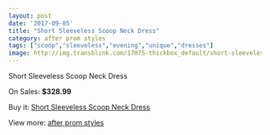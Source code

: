 ```yaml
---
layout: post
date: '2017-09-05'
title: "Short Sleeveless Scoop Neck Dress"
category: after prom styles
tags: ["scoop","sleeveless","evening","unique","dresses"]
image: http://img.transblink.com/17075-thickbox_default/short-sleeveless-scoop-neck-dress.jpg
---
```

Short Sleeveless Scoop Neck Dress

On Sales: **$328.99**
<a href="https://www.transblink.com/en/after-prom-styles/5384-short-sleeveless-scoop-neck-dress.html"><amp-img layout="responsive" width="600" height="600" src="//img.transblink.com/17075-thickbox_default/short-sleeveless-scoop-neck-dress.jpg" alt="Short Sleeveless Scoop Neck Dress 0" /></a>
<a href="https://www.transblink.com/en/after-prom-styles/5384-short-sleeveless-scoop-neck-dress.html"><amp-img layout="responsive" width="600" height="600" src="//img.transblink.com/17078-thickbox_default/short-sleeveless-scoop-neck-dress.jpg" alt="Short Sleeveless Scoop Neck Dress 1" /></a>
<a href="https://www.transblink.com/en/after-prom-styles/5384-short-sleeveless-scoop-neck-dress.html"><amp-img layout="responsive" width="600" height="600" src="//img.transblink.com/17077-thickbox_default/short-sleeveless-scoop-neck-dress.jpg" alt="Short Sleeveless Scoop Neck Dress 2" /></a>
<a href="https://www.transblink.com/en/after-prom-styles/5384-short-sleeveless-scoop-neck-dress.html"><amp-img layout="responsive" width="600" height="600" src="//img.transblink.com/17076-thickbox_default/short-sleeveless-scoop-neck-dress.jpg" alt="Short Sleeveless Scoop Neck Dress 3" /></a>

Buy it: [Short Sleeveless Scoop Neck Dress](https://www.transblink.com/en/after-prom-styles/5384-short-sleeveless-scoop-neck-dress.html "Short Sleeveless Scoop Neck Dress")

View more: [after prom styles](https://www.transblink.com/en/55-after-prom-styles "after prom styles")